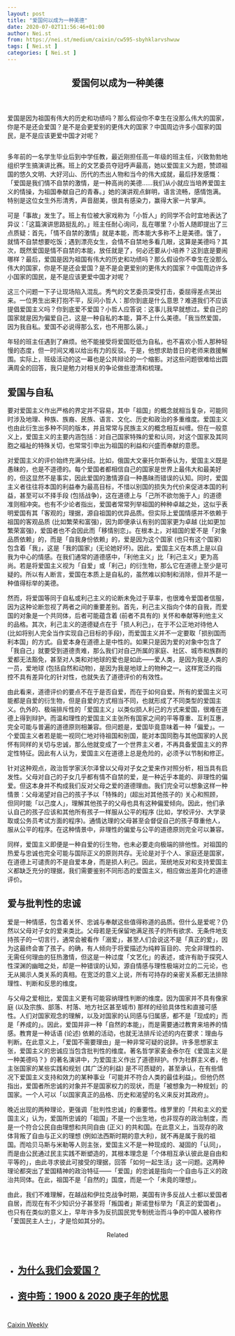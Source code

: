 ```yaml
---
layout: post
title: "爱国何以成为一种美德"
date: 2020-07-02T11:56:46+01:00
author: Nei.st
from: https://nei.st/medium/caixin/cw595-sbyhklarvshwuw
tags: [ Nei.st ]
categories: [ Nei.st ]
---
```


<article class="post-22357 post type-post status-publish format-standard hentry category-caixin" id="post-22357"> <header class="page-header medium Archives"><div class="page-header__image"></div><div class="page-header__content"><h1 class="page-title text-align-center">爱国何以成为一种美德</h1></div> </header><div class="entry-content aesop-entry-content" id="post-22357-content"><link as="font" crossorigin="anonymous" href="//cdn.jsdelivr.net/gh/0nd1jyU39XQ/_/glyph/font-face/0uIzqoZjSuJfvSBnvgXTcApMtcVhMcpr.woff" rel="preload" type="font/woff"/><link as="font" crossorigin="anonymous" href="//cdn.jsdelivr.net/gh/0nd1jyU39XQ/_/glyph/font-face/1sTnSLZWDKucPX6SAk.woff" rel="preload" type="font/woff"/><p class="blog-post__description">爱国是因为祖国有伟大的历史和功绩吗？那么假设你不幸生在没那么伟大的国家，你是不是还会爱国？是不是会更爱别的更伟大的国家？中国周边许多小国家的国民，是不是应该更爱中国才对呢？</p><span id="more-22357"></span><div class="container large img edge"><div class="aspectRatioPlaceholder"><div class="progressiveMedia" data-height="1080" data-width="1920" style="background-image: url(https://cdn.jsdelivr.net/gh/0nd1jyU39XQ/_/img/0/1528499680279.svg);background-repeat: no-repeat;background-size: cover;background-color: #eddc3b;">  <img alt="" class="progressiveMedia-image" data-src="https://cdn.jsdelivr.net/gh/0nd1jyU39XQ/_/img/1/1528499680279.jpg" src="https://cdn.jsdelivr.net/gh/0nd1jyU39XQ/_/img/1/1528499680279.jpg"/></div></div></div><p>多年前的一名学生毕业后到中学任教，最近刚担任高一年级的班主任，兴致勃勃地组织学生搞演讲比赛。班上的文艺委员夺冠呼声最高，她以爱国主义为题，赞颂祖国的悠久文明、大好河山、历代的杰出人物和当今的伟大成就，最后抒发感慨：「爱国是我们情不自禁的激情，是一种高尚的美德……我们从小就应当培养爱国主义的情操，为祖国奉献自己的青春。」她的演讲观点鲜明，语言流畅，感情饱满。特别是这位女生外形清秀，声音甜美，很具有感染力，赢得大家一片掌声。</p><p>可是「事故」发生了。班上有位被大家戏称为「小哲人」的同学不合时宜地表达了异议：「这篇演讲思路挺乱的。」班主任耐心询问，乱在哪里？小哲人随即提出了三点质疑：首先，「情不自禁的激情」就是本能，而<span class="markup--p">本能大多称不上是美德</span>。饿了，就情不自禁想要吃饭；遇到漂亮女生，会情不自禁地多看几眼，这算是美德吗？其次，<span class="markup--p">既然爱国是情不自禁的本能，放任就是了，何必还要从小培养？</span>这到底是要闹哪样？最后，<span class="markup--p">爱国是因为祖国有伟大的历史和功绩吗？那么假设你不幸生在没那么伟大的国家，你是不是还会爱国？是不是会更爱别的更伟大的国家？中国周边许多小国家的国民，是不是应该更爱中国才对呢？</span></p><p>这三个问题一下子让现场陷入混乱。秀气的文艺委员深受打击，委屈得差点哭出来。一位男生出来打抱不平，反问小哲人：那你到底是什么意思？<span class="markup--p">难道我们不应该提倡爱国主义吗？你到底爱不爱国？</span>小哲人应答说：这事儿我早就想过。<span class="markup--p">爱自己的国家就是因为偏爱自己，这是一种自私的本能，算不上什么美德。「我当然爱国，因为我自私。爱国不必说得那么玄，也不用那么装。」</span></p><p>年轻的班主任遇到了麻烦。他不能接受将爱国贬低为自私，也不喜欢小哲人那种轻慢的态度，但一时间又难以给出有力的反驳。于是，他想求助昔日的老师来救援解围。实际上，班级活动的这一幕也是公共辩论的一个缩影。对这些问题很难给出圆满周全的回答，我只是勉力对相关的争论做些澄清和梳理。</p><h2>爱国与自私</h2><p>要对爱国主义作出严格的界定并不容易，其中「祖国」的概念就相当复杂，可能同时涉及地理、种族、族裔、民族、语言、文化、历史和政治的多重维度。爱国主义也由此衍生出多种不同的版本，并且常常与民族主义的概念相互纠缠。但在一般意义上，<span class="markup--p">爱国主义的主要内涵包括：对自己国家特殊的爱和认同，对这个国家及其同胞之福祉的特殊关切，也常常引申出为祖国的利益和兴盛而奉献的意愿</span>。</p><div class="code-block code-block-1" style="margin: 8px 0; clear: both;"><div class="container ads_KbHEVhh8Rw"><div class="card card--blog post-sidebar"><div class="card-body"><div class="logo_ngcontent-kty-0"> </div><div class="iframe-blocker U6XAMK63Vh00WqvF2BacIQ"><div class="background-h60B"> </div><div class="WumZiPCS4MeMw4pxQ"> </div></div></div><div class="card-footer"><div class="card-footer-wrapper" layout="row bottom-left"></div></div></div></div></div><p>对爱国主义的评价始终充满分歧。比如，<span class="markup--p">俄国大文豪托尔斯泰认为，爱国主义既是愚昧的，也是不道德的</span>。每个爱国者都相信自己的国家是世界上最伟大和最美好的，但这显然不是事实，因此<span class="markup--p">爱国的激情源自一种愚昧而错误的认知</span>。同时，爱国主义者往往将本国的利益奉为最高目标，不惜以别国的损失为代价来促进本国的利益，甚至可以不择手段 (包括战争)，这在道德上与「己所不欲勿施于人」的道德准则相冲突。也有不少论者指出，<span class="markup--p">爱国者常常列举祖国的种种卓越之处，这似乎表明爱国有其「客观的」理据，源自祖国的优异品质。但实际上爱国情感并不依赖于祖国的客观品质 (比如繁荣和富强)，因为即便承认有别的国家更为卓越 (比如更加繁荣富强)，爱国者也不会因此而「移情别恋」。在根本上，对祖国的爱不是「对象品质依赖」的，而是「自我身份依赖」的，爱是因为这个国家 (也只有这个国家) 包含着「我」，这是「我的国家」(无论她好坏)。因此，爱国主义在本质上是以自我为中心的情感。在我们通常的道德感中，「利他主义」比「利己主义」更为高尚。若是将爱国主义视为「自爱」或「利己」的衍生物，那么它在道德上至少是可疑的。所以有人断言，爱国在本质上是自私的，虽然难以抑制和消除，但并不是一种值得标举的美德。</span></p><p>然而，将爱国等同于自私或利己主义的论断未免过于草率，也很难令爱国者信服，因为这种论断忽视了两者之间的重要差别。首先，利己主义指向个体的自我，而爱国的对象是一个共同体，后者可能蕴含着 (前者不具有的) 关怀和奉献等利他主义的品格。其次，利己主义的道德疑点在于「损人利己」，在于不公正地对待他人 (比如将别人完全当作实现自己目标的手段)，而爱国主义并不一定要取「损别国而利本国」的方式。自爱本身在道德上是中性的。如果只是因为爱的对象中包含了「我自己」就要受到道德责难，那么我们对自己所属的家庭、社区、城市和族群的爱都无法豁免，甚至对人类和对地球的爱也是如此——爱人类，是因为我是人类的一员，爱地球 (包括自然和动物)，是因为我是地球上的物种之一。这样宽泛的指控不具有差异化的针对性，也就失去了道德评价的有效性。</p><p>由此看来，<span class="markup--p">道德评价的要点不在于是否自爱，而在于如何自爱。所有的爱国主义可能都是自爱的衍生物，但是自爱的方式相当不同，也就形成了不同类型的爱国主义。</span>仇外的、极端排斥性的「爱国主义」以类似损人利己的方式来爱国，很难在道德上得到辩护。而温和理性的爱国主义主张所有国家之间的平等尊重、互利互惠，完全可能与普遍的道德原则相兼容。但问题是，爱国毕竟意味着一种「偏爱」。一个爱国主义者若是能一视同仁地对待祖国和别国，能对本国同胞与其他国家的人民怀有同样的关切与忠诚，那么他就变成了一个世界主义者，不再具备爱国主义的界定性特征。因此有人认为，爱国主义在道德上总是危险的，必须予以节制和修正。</p><p>针对这种观点，政治哲学家沃尔泽曾以父母对子女之爱来作对照分析，相当具有启发性。父母对自己的子女几乎都有情不自禁的爱，是一种近乎本能的、非理性的偏爱。但这本身并不构成我们反对父母之爱的道德理由。我们完全可以想象这样一种情景：父母渴望对自己的孩子予以「特殊的」(超出对其他孩子的) 关心和照顾，但同时能「以己度人」，理解其他孩子的父母也具有这种偏爱倾向。因此，他们承认自己的孩子应该和其他所有孩子一样服从公平的程序 (比如，学校评分、大学录取或公务员考试方面的程序)。通情达理的父母甚至会督促自己的孩子尊重他人，服从公平的程序。在这种情景中，非理性的偏爱与公平的道德原则完全可以兼容。</p><p>同样，爱国主义即便是一种自爱的衍生物，也未必要走向极端的排他性。对祖国的热爱与忠诚也完全可能与国际正义的原则共存。无论是对于个人、家庭还是国家，在道德上可谴责的不是自爱本身，而是损人利己。因此，笼统地反对和支持爱国主义都缺乏充分的理据，我们需要鉴别不同形态的爱国主义，相应做出差异化的道德评价。</p><h2>爱与批判性的忠诚</h2><p>爱是一种情感，包含着关怀、忠诚与奉献这些值得称道的品质。但什么是爱呢？仍然以父母对子女的爱来类比。父母若是无保留地满足孩子的所有欲求、无条件地支持孩子的一切言行，通常会被看作「溺爱」，甚至人们会说这不是「真正的爱」，因为这最终会害了孩子。的确，有人倾向于将爱描述为纯粹盲目的、完全非理性的、无需任何理由的狂热激情，但这是一种过度「文艺化」的表述，或许有助于探究人性深渊的幽暗之处，却是一种错误的认知，源自情感与理性极端对立的二元论，也无从揭示人类关系的真相。在宽泛的意义上说，所有可持存的亲密关系都无法排除理性、判断和反思的维度。</p><div class="code-block code-block-1" style="margin: 8px 0; clear: both;"><div class="container ads_KbHEVhh8Rw"><div class="card card--blog post-sidebar"><div class="card-body"><div class="logo_ngcontent-kty-0"> </div><div class="iframe-blocker U6XAMK63Vh00WqvF2BacIQ"><div class="background-h60B"> </div><div class="WumZiPCS4MeMw4pxQ"> </div></div></div><div class="card-footer"><div class="card-footer-wrapper" layout="row bottom-left"></div></div></div></div></div><p>与父母之爱相比，爱国主义更有可能容纳理性判断的维度。<span class="markup--p">因为国家并不具有像家庭 (以及宗族、部落、村落、地方社区甚至城市) 那样的经验具体性和直接可感性。人们对国家观念的理解，以及对国家的认同感与归属感，都不是「现成的」而是「养成的」。因此，爱国并非一种「自然的本能」，而是需要通过教育来培养的情感。</span>教育是一种话语 (论述) 依赖的活动，也就无法排斥论述的内在要求：理由与判断。在此意义上，「爱国不需要理由」是一种非常可疑的说辞。许多思想家主张，爱国主义的忠诚应当包含批判性的维度。著名哲学家麦金泰尔在《爱国主义是一种美德吗？》的著名演讲中，为爱国主义作出了道德辩护。作为社群主义者，他主张国家的某些实践和规划 (其广泛的利益) 是不可质疑的，甚至承认，在有些情况下爱国主义支持和效力的某种事业「可能并不符合人类的最佳利益」。但他仍然指出，<span class="markup--p">爱国者所忠诚的对象并不是国家权力的现状，而是「被想象为一种规划」的国家。一个人可以「以国家真正的品格、历史和渴望的名义来反对其政府」</span>。</p><p>晚近出现的两种理论，更强调「批判性忠诚」的重要性。<span class="markup--p">维罗里的「共和主义的爱国主义」认为，爱国所忠诚的「祖国」不是一个出生地，也非现存的政治制度，而是一个符合公民自由理想和共同自由 (正义) 的共和国。在此意义上，当现存的政体背叛了自由与正义的理想 (例如法西斯时期的意大利)，就不再是属于我的祖国。而哈贝马斯与米勒等人则主张，爱国主义不是一种现成的、凝固的「认同」，而是由公民通过民主实践不断塑造的，其根本理念是「个体相互承认彼此是自由和平等的」，由此寻求彼此可接受的理据，回答「如何一起生活」这一问题。这两种理论都突出了爱国精神的政治特征——「爱国」的忠诚是指向一个自由与正义的政治共同体。在此，祖国不是「自然的」国度，而是一个「未竟的理想」。</span></p><p>由此，我们不难理解，在越战和伊拉克战争时期，美国有许多反战人士都以爱国者自居，而现在有不少知识分子甚至将「叛国者」斯诺登标举为「真正的爱国者」。也只有在类似的意义上，早年许多为反抗国民党专制统治而斗争的中国人被称作「爱国民主人士」，才是恰如其分的。</p><section class="jsx-1092709871 collection"><header class="jsx-1092709871 container"><span class="jsx-65431776 text-icon text-right size-md spacing-xxtight weight-medium"><span class="jsx-65431776 text"><span class="jsx-1092709871">Related</span></span></span></header><ul class="jsx-1092709871 collection-list"><li class="jsx-1092709871"><section class="jsx-2013367371 container"><div class="jsx-2013367371 content no-cover type-collection"><div class="jsx-2013367371 left"> <a class="jsx-2013367371" href="https://nei.st/medium/nautilus/why-were-patriotic"><h2 class="jsx-2996311878 sidebar">为什么我们会爱国？</h2> </a></div></div></section></li><li class="jsx-1092709871"><section class="jsx-2013367371 container"><div class="jsx-2013367371 content no-cover type-collection"><div class="jsx-2013367371 left"> <a class="jsx-2013367371" href="https://nei.st/medium/an-old-anxiety-in-a-new-era"><h2 class="jsx-2996311878 sidebar">资中筠：1900 &amp; 2020 庚子年的忧思</h2> </a></div></div></section></li></ul></section><div class="container qyoLgsBMfk2RyP6PZqEQUQ"><div class="TA9FsqtAclEQEnnC"><a class="q9pBoz6iftkg" href="https://nei.st/medium/caixin?source=cw595"><div class="ISq0AssRMiRdK46s31e1tA"><div class="VBC0sS11TRzyNj7ur4DqLQ"></div></div></a></div></div><div class="code-block code-block-2" style="margin: 8px 0; clear: both;"> <br/><div class="container ads_KbHEVhh8Rw"><div class="card card--blog post-sidebar"><div class="card-body"><div class="logo_ngcontent-kty-0"> </div><div class="iframe-blocker U6XAMK63Vh00WqvF2BacIQ"><div class="background-h60B"> </div><div class="WumZiPCS4MeMw4pxQ"> </div></div></div><div class="card-footer"><div class="card-footer-wrapper" layout="row bottom-left"></div></div></div></div></div></div> <footer class="entry-footer"><div class="categories icon-link"><a href="https://nei.st/category/medium/caixin" rel="category tag">Caixin Weekly</a></div> </footer></article>
